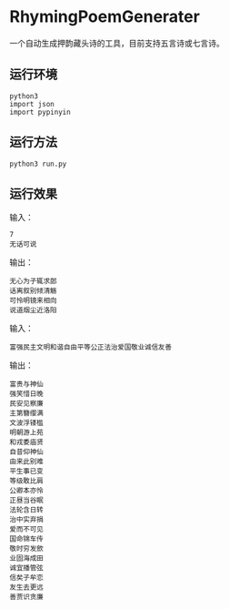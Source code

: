 # RhymingPoemGenerater
一个自动生成押韵藏头诗的工具，目前支持五言诗或七言诗。
## 运行环境
```
python3
import json
import pypinyin
```
## 运行方法
```
python3 run.py
```
## 运行效果
输入：
```
7
无话可说
```
输出：
```
无心为子辄求郎
话离叙别倾清觞
可怜明镜来相向
说道烟尘近洛阳
```
输入：
```
富强民主文明和谐自由平等公正法治爱国敬业诚信友善
```
输出：
```
富贵与神仙
强笑惜日晚
民安见察廉
主第簪缨满
文波浮镂槛
明朝游上苑
和戎委庙贤
自昔仰神仙
由来此别难
平生事已变
等级敢比肩
公卿本亦怜
正昼当谷眠
法轮含日转
治中实弃捐
爱而不可见
国命锦车传
敬时穷发歛
业固海成田
诚宜播管弦
信矣子牟恋
友生去更远
善贾识贪廉
```
